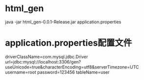 # html_gen
java -jar html_gen-0.0.1-Release.jar application.properties

# application.properties配置文件
driverClassName=com.mysql.jdbc.Driver
url=jdbc:mysql://localhost:3306/gen?useUnicode=true&characterEncoding=utf8&serverTimezone=UTC
username=root
password=123456
tableName=user
